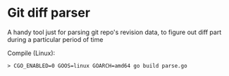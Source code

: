 # Git diff parser

A handy tool just for parsing git repo's revision data,  to figure out diff part during a particular period of time


Compile (Linux): 
```
> CGO_ENABLED=0 GOOS=linux GOARCH=amd64 go build parse.go
```
